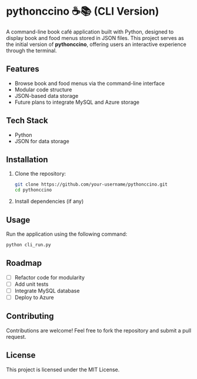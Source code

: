 # pythonccino ☕📚 (CLI Version)

A command-line book café application built with Python, designed to display book and food menus stored in JSON files. This project serves as the initial version of **pythonccino**, offering users an interactive experience through the terminal.

## Features
- Browse book and food menus via the command-line interface
- Modular code structure
- JSON-based data storage
- Future plans to integrate MySQL and Azure storage

## Tech Stack
- Python
- JSON for data storage

## Installation
1. Clone the repository:
   ```sh
   git clone https://github.com/your-username/pythonccino.git
   cd pythonccino
   ```
2. Install dependencies (if any)

## Usage
Run the application using the following command:
```sh
python cli_run.py
```

## Roadmap
- [ ] Refactor code for modularity
- [ ] Add unit tests
- [ ] Integrate MySQL database
- [ ] Deploy to Azure

## Contributing
Contributions are welcome! Feel free to fork the repository and submit a pull request.

## License
This project is licensed under the MIT License.
